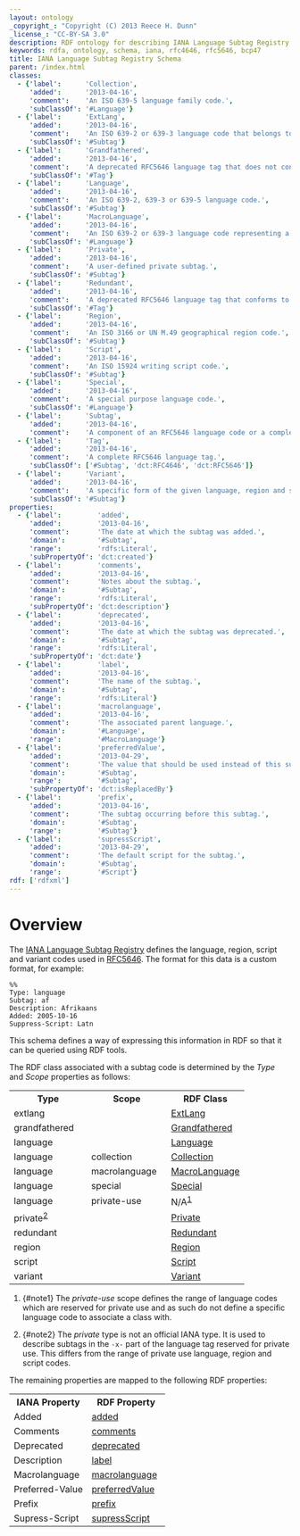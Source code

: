 ```yaml
---
layout: ontology
_copyright_: "Copyright (C) 2013 Reece H. Dunn"
_license_: "CC-BY-SA 3.0"
description: RDF ontology for describing IANA Language Subtag Registry data.
keywords: rdfa, ontology, schema, iana, rfc4646, rfc5646, bcp47
title: IANA Language Subtag Registry Schema
parent: /index.html
classes:
  - {'label':      'Collection',
     'added':      '2013-04-16',
     'comment':    'An ISO 639-5 language family code.',
     'subClassOf': '#Language'}
  - {'label':      'ExtLang',
     'added':      '2013-04-16',
     'comment':    'An ISO 639-2 or 639-3 language code that belongs to a macrolanguage.',
     'subClassOf': '#Subtag'}
  - {'label':      'Grandfathered',
     'added':      '2013-04-16',
     'comment':    'A deprecated RFC5646 language tag that does not conform to the RFC5646 syntax.',
     'subClassOf': '#Tag'}
  - {'label':      'Language',
     'added':      '2013-04-16',
     'comment':    'An ISO 639-2, 639-3 or 639-5 language code.',
     'subClassOf': '#Subtag'}
  - {'label':      'MacroLanguage',
     'added':      '2013-04-16',
     'comment':    'An ISO 639-2 or 639-3 language code representing a group of languages.',
     'subClassOf': '#Language'}
  - {'label':      'Private',
     'added':      '2013-04-16',
     'comment':    'A user-defined private subtag.',
     'subClassOf': '#Subtag'}
  - {'label':      'Redundant',
     'added':      '2013-04-16',
     'comment':    'A deprecated RFC5646 language tag that conforms to the RFC5646 syntax.',
     'subClassOf': '#Tag'}
  - {'label':      'Region',
     'added':      '2013-04-16',
     'comment':    'An ISO 3166 or UN M.49 geographical region code.',
     'subClassOf': '#Subtag'}
  - {'label':      'Script',
     'added':      '2013-04-16',
     'comment':    'An ISO 15924 writing script code.',
     'subClassOf': '#Subtag'}
  - {'label':      'Special',
     'added':      '2013-04-16',
     'comment':    'A special purpose language code.',
     'subClassOf': '#Language'}
  - {'label':      'Subtag',
     'added':      '2013-04-16',
     'comment':    'A component of an RFC5646 language code or a complete grandfathered/redundant tag.'}
  - {'label':      'Tag',
     'added':      '2013-04-16',
     'comment':    'A complete RFC5646 language tag.',
     'subClassOf': ['#Subtag', 'dct:RFC4646', 'dct:RFC5646']}
  - {'label':      'Variant',
     'added':      '2013-04-16',
     'comment':    'A specific form of the given language, region and script.',
     'subClassOf': '#Subtag'}
properties:
  - {'label':         'added',
     'added':         '2013-04-16',
     'comment':       'The date at which the subtag was added.',
     'domain':        '#Subtag',
     'range':         'rdfs:Literal',
     'subPropertyOf': 'dct:created'}
  - {'label':         'comments',
     'added':         '2013-04-16',
     'comment':       'Notes about the subtag.',
     'domain':        '#Subtag',
     'range':         'rdfs:Literal',
     'subPropertyOf': 'dct:description'}
  - {'label':         'deprecated',
     'added':         '2013-04-16',
     'comment':       'The date at which the subtag was deprecated.',
     'domain':        '#Subtag',
     'range':         'rdfs:Literal',
     'subPropertyOf': 'dct:date'}
  - {'label':         'label',
     'added':         '2013-04-16',
     'comment':       'The name of the subtag.',
     'domain':        '#Subtag',
     'range':         'rdfs:Literal'}
  - {'label':         'macrolanguage',
     'added':         '2013-04-16',
     'comment':       'The associated parent language.',
     'domain':        '#Language',
     'range':         '#MacroLanguage'}
  - {'label':         'preferredValue',
     'added':         '2013-04-29',
     'comment':       'The value that should be used instead of this subtag.',
     'domain':        '#Subtag',
     'range':         '#Subtag',
     'subPropertyOf': 'dct:isReplacedBy'}
  - {'label':         'prefix',
     'added':         '2013-04-16',
     'comment':       'The subtag occurring before this subtag.',
     'domain':        '#Subtag',
     'range':         '#Subtag'}
  - {'label':         'supressScript',
     'added':         '2013-04-29',
     'comment':       'The default script for the subtag.',
     'domain':        '#Subtag',
     'range':         '#Script'}
rdf: ['rdfxml']
---
```


# Overview

The [IANA Language Subtag Registry](http://www.iana.org/assignments/language-subtag-registry)
defines the language, region, script and variant codes used in
[RFC5646](http://tools.ietf.org/rfc/rfc5646.txt). The format for this data is a
custom format, for example:

    %%
    Type: language
    Subtag: af
    Description: Afrikaans
    Added: 2005-10-16
    Suppress-Script: Latn

This schema defines a way of expressing this information in RDF so that it can
be queried using RDF tools.

The RDF class associated with a subtag code is determined by the _Type_ and
_Scope_ properties as follows:

<table class="data">
<col width="33%"/><col width="34%"/><col width="33%"/>
<tr><th>Type</th><th>Scope</th><th>RDF Class</th></tr>
<tr><td>extlang</td><td></td><td><a href="#ExtLang">ExtLang</a></td></tr>
<tr><td>grandfathered</td><td></td><td><a href="#Grandfathered">Grandfathered</a></td></tr>
<tr><td>language</td><td></td><td><a href="#Language">Language</a></td></tr>
<tr><td>language</td><td>collection</td><td><a href="#Collection">Collection</a></td></tr>
<tr><td>language</td><td>macrolanguage</td><td><a href="#MacroLanguage">MacroLanguage</a></td></tr>
<tr><td>language</td><td>special</td><td><a href="#Special">Special</a></td></tr>
<tr><td>language</td><td>private-use</td><td>N/A<sup><a href="#note1">1</a></sup></td></tr>
<tr><td>private<sup><a href="#note2">2</a></sup></td><td></td><td><a href="#Private">Private</a></td></tr>
<tr><td>redundant</td><td></td><td><a href="#Redundant">Redundant</a></td></tr>
<tr><td>region</td><td></td><td><a href="#Region">Region</a></td></tr>
<tr><td>script</td><td></td><td><a href="#Script">Script</a></td></tr>
<tr><td>variant</td><td></td><td><a href="#Variant">Variant</a></td></tr>
</table>

1. {#note1} The _private-use_ scope defines the range of language codes which are
   reserved for private use and as such do not define a specific language code
   to associate a class with.

2. {#note2} The _private_ type is not an official IANA type. It is used to describe
   subtags in the `-x-` part of the language tag reserved for private use. This
   differs from the range of private use language, region and script codes.

The remaining properties are mapped to the following RDF properties:

<table class="data">
<col width="50%"/><col width="50%"/>
<tr><th>IANA Property</th><th>RDF Property</th></tr>
<tr><td>Added</td><td><a href="#added">added</a></td></tr>
<tr><td>Comments</td><td><a href="#comments">comments</a></td></tr>
<tr><td>Deprecated</td><td><a href="#deprecated">deprecated</a></td></tr>
<tr><td>Description</td><td><a href="#label">label</a></td></tr>
<tr><td>Macrolanguage</td><td><a href="#macrolanguage">macrolanguage</a></td></tr>
<tr><td>Preferred-Value</td><td><a href="#preferredValue">preferredValue</a></td></tr>
<tr><td>Prefix</td><td><a href="#prefix">prefix</a></td></tr>
<tr><td>Supress-Script</td><td><a href="#supressScript">supressScript</a></td></tr>
</table>
